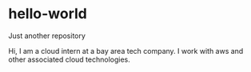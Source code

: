 # hello-world
Just another repository



Hi, I am a cloud intern at a bay area tech company. I work with aws and other associated cloud technologies. 
